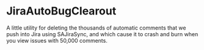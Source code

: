 JiraAutoBugClearout
===================

A little utility for deleting the thousands of automatic comments that we push into Jira using SAJiraSync, and which cause it to crash and burn when you view issues with 50,000 comments.